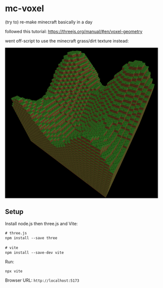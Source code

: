 # mc-voxel

(try to) re-make minecraft basically in a day

followed this tutorial: https://threejs.org/manual/#en/voxel-geometry

went off-script to use the minecraft grass/dirt texture instead: 

<img src='preview.png'>

## Setup

Install node.js then three.js and Vite:

```
# three.js
npm install --save three

# vite
npm install --save-dev vite
```

Run:

```
npx vite 
```

Browser URL: `http://localhost:5173`
